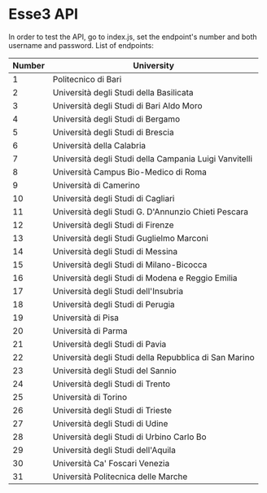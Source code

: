 # Esse3 API
In order to test the API, go to index.js, set the endpoint's number and both username and password.
List of endpoints:

| Number | University |
| ------ | ---------- |
| 1 | Politecnico di Bari |
| 2 | Università degli Studi della Basilicata |
| 3 | Università degli Studi di Bari Aldo Moro |
| 4 | Università degli Studi di Bergamo |
| 5 | Università degli Studi di Brescia |
| 6 | Università della Calabria |
| 7 | Università degli Studi della Campania Luigi Vanvitelli |
| 8 | Università Campus Bio-Medico di Roma |
| 9 | Università di Camerino |
| 10 | Università degli Studi di Cagliari |
| 11 | Università degli Studi G. D'Annunzio Chieti Pescara |
| 12 | Università degli Studi di Firenze |
| 13 | Università degli Studi Guglielmo Marconi |
| 14 | Università degli Studi di Messina |
| 15 | Università degli Studi di Milano-Bicocca |
| 16 | Università degli Studi di Modena e Reggio Emilia |
| 17 | Università degli Studi dell'Insubria |
| 18 | Università degli Studi di Perugia |
| 19 | Università di Pisa |
| 20 | Università di Parma |
| 21 | Università degli Studi di Pavia |
| 22 | Università degli Studi della Repubblica di San Marino |
| 23 | Università degli Studi del Sannio |
| 24 | Università degli Studi di Trento |
| 25 | Università di Torino |
| 26 | Università degli Studi di Trieste |
| 27 | Università degli Studi di Udine |
| 28 | Università degli Studi di Urbino Carlo Bo |
| 29 | Università degli Studi dell'Aquila |
| 30 | Università Ca' Foscari Venezia |
| 31 | Università Politecnica delle Marche |
